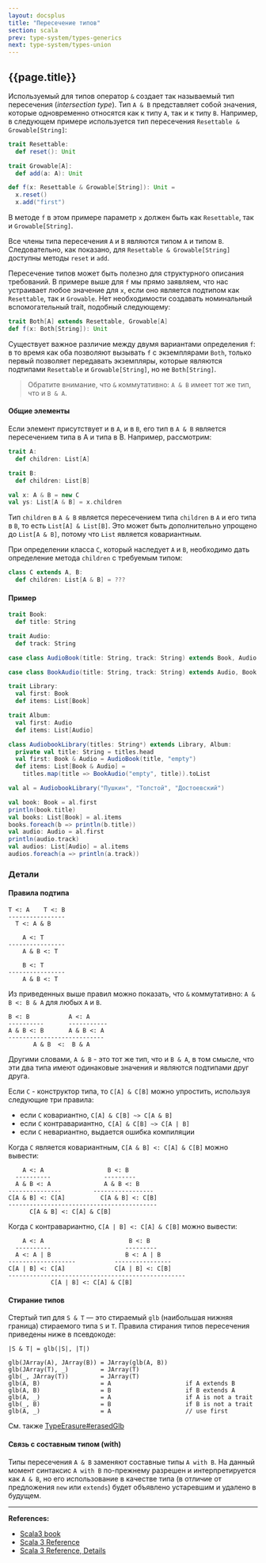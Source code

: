 ```yaml
---
layout: docsplus
title: "Пересечение типов"
section: scala
prev: type-system/types-generics
next: type-system/types-union
---
```


## {{page.title}}

Используемый для типов оператор `&` создает так называемый тип пересечения (_intersection type_). 
Тип `A & B` представляет собой значения, которые одновременно относятся как к типу `A`, так и к типу `B`. 
Например, в следующем примере используется тип пересечения `Resettable & Growable[String]`:

```scala
trait Resettable:
  def reset(): Unit

trait Growable[A]:
  def add(a: A): Unit

def f(x: Resettable & Growable[String]): Unit =
  x.reset()
  x.add("first")
```

В методе `f` в этом примере параметр `x` должен быть как `Resettable`, так и `Growable[String]`.

Все члены типа пересечения `A` и `B` являются типом `A` и типом `B`. 
Следовательно, как показано, для `Resettable & Growable[String]` доступны методы `reset` и `add`.

Пересечение типов может быть полезно для структурного описания требований.
В примере выше для `f` мы прямо заявляем, что нас устраивает любое значение для `x`, 
если оно является подтипом как `Resettable`, так и `Growable`. 
Нет необходимости создавать номинальный вспомогательный trait, подобный следующему:

```scala
trait Both[A] extends Resettable, Growable[A]
def f(x: Both[String]): Unit
```

Существует важное различие между двумя вариантами определения `f`: 
в то время как оба позволяют вызывать `f` с экземплярами `Both`, 
только первый позволяет передавать экземпляры, которые являются подтипами `Resettable` и `Growable[String]`, 
но не `Both[String]`.

> Обратите внимание, что `&` коммутативно: `A & B` имеет тот же тип, что и `B & A`.


#### Общие элементы

Если элемент присутствует и в `A`, и в `B`, его тип в `A & B` является пересечением типа в A и типа в B. 
Например, рассмотрим:

```scala
trait A:
  def children: List[A]

trait B:
  def children: List[B]

val x: A & B = new C
val ys: List[A & B] = x.children
```

Тип `children` в `A & B` является пересечением типа `children` в `A` и его типа в `B`, то есть `List[A] & List[B]`. 
Это может быть дополнительно упрощено до `List[A & B]`, потому что `List` является ковариантным.

При определении класса `C`, который наследует `A` и `B`, 
необходимо дать определение метода `children` с требуемым типом:

```scala
class C extends A, B:
  def children: List[A & B] = ???
```

#### Пример

```scala mdoc:silent
trait Book:
  def title: String

trait Audio:
  def track: String

case class AudioBook(title: String, track: String) extends Book, Audio

case class BookAudio(title: String, track: String) extends Audio, Book

trait Library:
  val first: Book
  def items: List[Book]

trait Album:
  val first: Audio
  def items: List[Audio]

class AudiobookLibrary(titles: String*) extends Library, Album:
  private val title: String = titles.head
  val first: Book & Audio = AudioBook(title, "empty")
  def items: List[Book & Audio] =
    titles.map(title => BookAudio("empty", title)).toList

val al = AudiobookLibrary("Пушкин", "Толстой", "Достоевский")
```

```scala mdoc:width=120
val book: Book = al.first
println(book.title)
val books: List[Book] = al.items
books.foreach(b => println(b.title))
val audio: Audio = al.first
println(audio.track)
val audios: List[Audio] = al.items
audios.foreach(a => println(a.track))
```

### Детали

#### Правила подтипа

```
T <: A    T <: B
----------------
  T <: A & B

    A <: T
----------------
    A & B <: T

    B <: T
----------------
    A & B <: T
```

Из приведенных выше правил можно показать, что `&` коммутативно: `A & B <: B & A` для любых `A` и `B`.

```
B <: B           A <: A
----------       -----------
A & B <: B       A & B <: A
---------------------------
       A & B  <:  B & A
```

Другими словами, `A & B` - это тот же тип, что и `B & A`, в том смысле, 
что эти два типа имеют одинаковые значения и являются подтипами друг друга.

Если `C` - конструктор типа, то `C[A] & C[B]` можно упростить, используя следующие три правила:
- если `C` ковариантно, `C[A] & C[B] ~> C[A & B]`
- если `C` контравариантно,` C[A] & C[B] ~> C[A | B]`
- если `C` невариантно, выдается ошибка компиляции

Когда `C` является ковариантным, `C[A & B] <: C[A] & C[B]` можно вывести:

```
    A <: A                  B <: B
  ----------               ---------
  A & B <: A               A & B <: B
---------------         -----------------
C[A & B] <: C[A]          C[A & B] <: C[B]
------------------------------------------
      C[A & B] <: C[A] & C[B]
```

Когда `C` контравариантно, `C[A | B] <: C[A] & C[B]` можно вывести:

```
    A <: A                        B <: B
  ----------                     ---------
  A <: A | B                     B <: A | B
-------------------           ----------------
C[A | B] <: C[A]              C[A | B] <: C[B]
--------------------------------------------------
            C[A | B] <: C[A] & C[B]
```

#### Стирание типов

Стертый тип для `S & T` — это стираемый `glb` (наибольшая нижняя граница) стираемого типа `S` и `T`. 
Правила стирания типов пересечения приведены ниже в псевдокоде:

```
|S & T| = glb(|S|, |T|)

glb(JArray(A), JArray(B)) = JArray(glb(A, B))
glb(JArray(T), _)         = JArray(T)
glb(_, JArray(T))         = JArray(T)
glb(A, B)                 = A                     if A extends B
glb(A, B)                 = B                     if B extends A
glb(A, _)                 = A                     if A is not a trait
glb(_, B)                 = B                     if B is not a trait
glb(A, _)                 = A                     // use first
```

См. также [TypeErasure#erasedGlb](https://github.com/lampepfl/dotty/blob/main/compiler/src/dotty/tools/dotc/core/TypeErasure.scala#L431)

#### Связь с составным типом (with)

Типы пересечения `A & B` заменяют составные типы `A with B`. 
На данный момент синтаксис `A with B` по-прежнему разрешен и интерпретируется как `A & B`, 
но его использование в качестве типа (в отличие от предложения `new` или `extends`) 
будет объявлено устаревшим и удалено в будущем.


---

**References:**
- [Scala3 book](https://docs.scala-lang.org/scala3/book/types-intersection.html)
- [Scala 3 Reference](https://docs.scala-lang.org/scala3/reference/new-types/intersection-types.html)
- [Scala 3 Reference, Details](https://docs.scala-lang.org/scala3/reference/new-types/intersection-types-spec.html)
